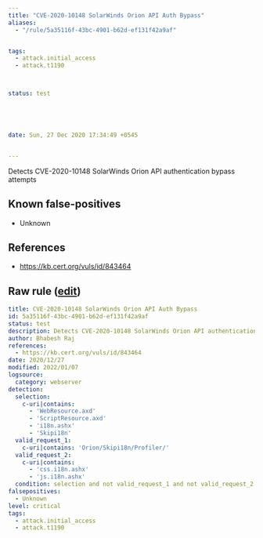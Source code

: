 ```yaml
---
title: "CVE-2020-10148 SolarWinds Orion API Auth Bypass"
aliases:
  - "/rule/5a35116f-43bc-4901-b62d-ef131f42a9af"


tags:
  - attack.initial_access
  - attack.t1190



status: test





date: Sun, 27 Dec 2020 17:34:49 +0545


---
```


Detects CVE-2020-10148 SolarWinds Orion API authentication bypass attempts

<!--more-->


## Known false-positives

* Unknown



## References

* https://kb.cert.org/vuls/id/843464


## Raw rule ([edit](https://github.com/SigmaHQ/sigma/edit/master/rules/web/web_solarwinds_cve_2020_10148.yml))
```yaml
title: CVE-2020-10148 SolarWinds Orion API Auth Bypass
id: 5a35116f-43bc-4901-b62d-ef131f42a9af
status: test
description: Detects CVE-2020-10148 SolarWinds Orion API authentication bypass attempts
author: Bhabesh Raj
references:
  - https://kb.cert.org/vuls/id/843464
date: 2020/12/27
modified: 2022/01/07
logsource:
  category: webserver
detection:
  selection:
    c-uri|contains:
      - 'WebResource.axd'
      - 'ScriptResource.axd'
      - 'i18n.ashx'
      - 'Skipi18n'
  valid_request_1:
    c-uri|contains: 'Orion/Skipi18n/Profiler/'
  valid_request_2:
    c-uri|contains:
      - 'css.i18n.ashx'
      - 'js.i18n.ashx'
  condition: selection and not valid_request_1 and not valid_request_2
falsepositives:
  - Unknown
level: critical
tags:
  - attack.initial_access
  - attack.t1190

```
